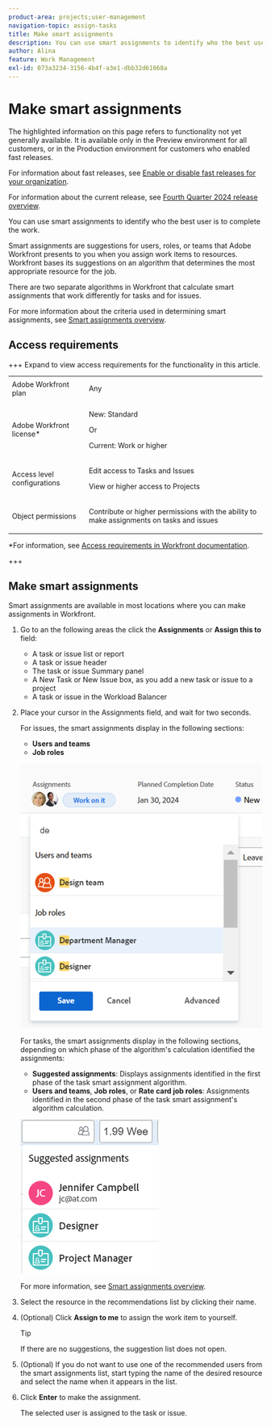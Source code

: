 ```yaml
---
product-area: projects;user-management
navigation-topic: assign-tasks
title: Make smart assignments
description: You can use smart assignments to identify who the best user is to complete the work. Smart assignments are suggestions for users, roles, or teams that Adobe Workfront presents to you when you assign work items to resources based on an algorithm that determines the most appropriate resource for the job. For information about smart assignments, see Smart assignments overview.
author: Alina
feature: Work Management
exl-id: 073a3234-3156-4b4f-a3e1-dbb32d61068a
---
```

# Make smart assignments

<!--Audited: 07/2024-->

<!--keep the yellow around the Rate card job roles and the Preview intro for those-->

<span class="preview">The highlighted information on this page refers to functionality not yet generally available. It is available only in the Preview environment for all customers, or in the Production environment for customers who enabled fast releases.</span>

<span class="preview">For information about fast releases, see [Enable or disable fast releases for your organization](/help/quicksilver/administration-and-setup/set-up-workfront/configure-system-defaults/enable-fast-release-process.md).</span>

<span class="preview">For information about the current release, see [Fourth Quarter 2024 release overview](/help/quicksilver/product-announcements/product-releases/24-q4-release-activity/24-q4-release-overview.md).</span>

You can use smart assignments to identify who the best user is to complete the work. 

Smart assignments are suggestions for users, roles, or teams that Adobe Workfront presents to you when you assign work items to resources. Workfront bases its suggestions on an algorithm that determines the most appropriate resource for the job.

<span class="preview">There are two separate algorithms in Workfront that calculate smart assignments that work differently for tasks and for issues.</span> 

For more information about the criteria used in determining smart assignments, see [Smart assignments overview](/help/quicksilver/manage-work/tasks/assign-tasks/smart-assignments.md).

## Access requirements

+++ Expand to view access requirements for the functionality in this article. 

<table style="table-layout:auto"> 
 <col> 
 <col> 
 <tbody> 
  <tr> 
   <td role="rowheader">Adobe Workfront plan</td> 
   <td> <p>Any</p> </td> 
  </tr> 
  <tr> 
   <td role="rowheader">Adobe Workfront license*</td> 
   <td> <p>New: Standard</p>
      Or
      <p>Current: Work or higher</p> </td> 
  </tr> 
  <tr> 
   <td role="rowheader">Access level configurations</td> 
   <td> <p>Edit access to Tasks and Issues</p> <p>View or higher access to Projects</p>  </td> 
  </tr> 
  <tr> 
   <td role="rowheader">Object permissions</td> 
   <td> <p>Contribute or higher permissions with the ability to make assignments on tasks and issues</p> </td> 
  </tr> 
 </tbody> 
</table>

*For information, see [Access requirements in Workfront documentation](/help/quicksilver/administration-and-setup/add-users/access-levels-and-object-permissions/access-level-requirements-in-documentation.md).  

+++

## Make smart assignments

Smart assignments are available in most locations where you can make assignments in Workfront.

1. Go to an the following areas the click the **Assignments** or **Assign this to** field: 

   * A task or issue list or report 
   * A task or issue header
   * The task or issue Summary panel
   * <span class="preview">A New Task</span> or New Issue box, as you add <span class="preview">a new task</span> or issue to a project
   * A task or issue in the Workload Balancer

1. Place your cursor in the Assignments field, and wait for two seconds. 

   For issues, the smart assignments display in the following sections: 

      * **Users and teams**
      * **Job roles**
     
      ![](assets/smart-assignments-issue-header.png)

   For tasks, the smart assignments display in the following sections, depending on which phase of the algorithm's calculation identified the assignments: 

      * <span class="preview">**Suggested assignments**: Displays assignments identified in the first phase of the task smart assignment algorithm.</span> 
      * **Users and teams**, **Job roles**, or <span class="preview">**Rate card job roles**</span>: Assignments identified in the second phase of the task smart assignment's algorithm calculation.

      <span class="preview">![](assets/smart-assignments-task-list.png)</span>
   
      For more information, see [Smart assignments overview](../../../manage-work/tasks/assign-tasks/smart-assignments.md).

1. Select the resource in the recommendations list by clicking their name. 

1. (Optional) Click **Assign to me** to assign the work item to yourself.

   >[!TIP]
   >
   >If there are no suggestions, the suggestion list does not open.

1. (Optional) If you do not want to use one of the recommended users from the smart assignments list, start typing the name of the desired resource and select the name when it appears in the list.
1. Click **Enter** to make the assignment.

   The selected user is assigned to the task or issue.
